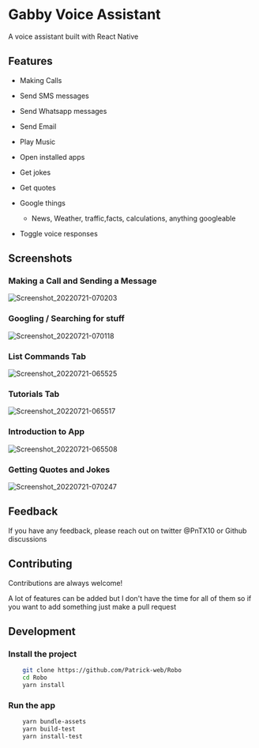 
# Gabby Voice Assistant

A voice assistant built with React Native

## Features

- Making Calls
- Send SMS messages
- Send Whatsapp messages
- Send Email
- Play Music 
- Open installed apps
- Get jokes
- Get quotes
- Google things
    - News, Weather, traffic,facts, calculations, anything googleable

- Toggle voice responses 
## Screenshots

### Making a Call and Sending a Message
![Screenshot_20220721-070203](https://user-images.githubusercontent.com/56973177/180152688-8cfaf616-0ee7-402a-981f-58ed3e5b2c07.png)
### Googling / Searching for stuff
![Screenshot_20220721-070118](https://user-images.githubusercontent.com/56973177/180152764-4c6a5141-4930-4783-bd1e-b2feaec9b223.png)
### List Commands Tab 
![Screenshot_20220721-065525](https://user-images.githubusercontent.com/56973177/180152828-78fc4d64-8721-4cee-ade2-463ea1ab63b2.png)
### Tutorials Tab
![Screenshot_20220721-065517](https://user-images.githubusercontent.com/56973177/180152842-9f45ea85-45c1-4ffc-a0ee-92069c4d99fb.png)
### Introduction to App 
![Screenshot_20220721-065508](https://user-images.githubusercontent.com/56973177/180152861-ae83ccf5-6e0f-4b58-a6ba-3d8bac20cc36.png)
### Getting Quotes and Jokes
![Screenshot_20220721-070247](https://user-images.githubusercontent.com/56973177/180152870-9fc33ef1-dd4b-4cd5-9a16-146feb0bc321.png)
## Feedback

If you have any feedback, please reach out on twitter @PnTX10 or Github discussions



## Contributing

Contributions are always welcome!

A lot of features can be added but I don't have the time for all of them so if you want to add something 
just make a pull request
## Development

### Install the project

```bash
    git clone https://github.com/Patrick-web/Robo
    cd Robo
    yarn install
```
### Run the app

```bash
    yarn bundle-assets
    yarn build-test
    yarn install-test
```
